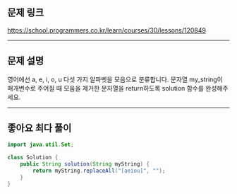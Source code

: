 ## 문제 링크

https://school.programmers.co.kr/learn/courses/30/lessons/120849

---

## 문제 설명

영어에선 a, e, i, o, u 다섯 가지 알파벳을 모음으로 분류합니다. 문자열 my_string이 매개변수로 주어질 때 모음을 제거한 문자열을 return하도록 solution 함수를 완성해주세요.

---

## 좋아요 최다 풀이

```java
import java.util.Set;

class Solution {
    public String solution(String myString) {
        return myString.replaceAll("[aeiou]", "");
    }
}
```
